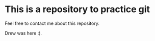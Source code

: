 # This is a repository to practice git

Feel free to contact me about this repository.

Drew was here :).
